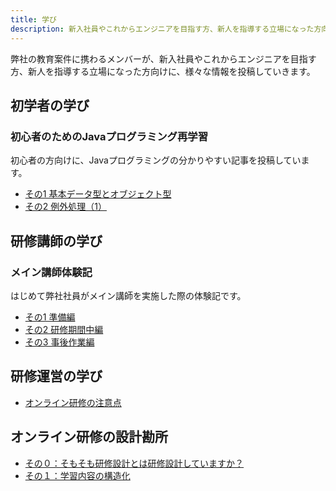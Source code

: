 ```yaml
---
title: 学び
description: 新入社員やこれからエンジニアを目指す方、新人を指導する立場になった方向けの情報
---
```


弊社の教育案件に携わるメンバーが、新入社員やこれからエンジニアを目指す方、新人を指導する立場になった方向けに、様々な情報を投稿していきます。

## 初学者の学び

### 初心者のためのJavaプログラミング再学習

初心者の方向けに、Javaプログラミングの分かりやすい記事を投稿しています。

- [その1 基本データ型とオブジェクト型](/learning/java-for-beginners_01/)
- [その2 例外処理（1）](/learning/java-for-beginners_02/)

## 研修講師の学び

### メイン講師体験記

はじめて弊社社員がメイン講師を実施した際の体験記です。

- [その1 準備編](/learning/main-teacher-experience_01/)
- [その2 研修期間中編](/learning/main-teacher-experience_02/)
- [その3 事後作業編](/learning/main-teacher-experience_03/)

## 研修運営の学び
- [オンライン研修の注意点](/learning/online-lecture-tips/)

## オンライン研修の設計勘所
- [その０：そもそも研修設計とは研修設計していますか？](/blogs/2022/09/20/instructional_d-001/)
- [その１：学習内容の構造化](/blogs/2022/10/13/instructional_d-002/)
